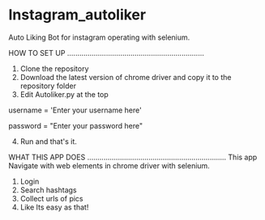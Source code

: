 # Instagram_autoliker
Auto Liking Bot for instagram operating with selenium.

HOW TO SET UP
...................................................................
1. Clone the repository
2. Download the latest version of chrome driver and copy it to the 
repository folder
3. Edit Autoliker.py at the top

username = 'Enter your username here'

password = "Enter your password here"

4. Run and that's it.


WHAT THIS APP DOES
....................................................................
This app Navigate with web elements in chrome driver with selenium.
1. Login
2. Search hashtags
3. Collect urls of pics
4. Like
Its easy as that!
